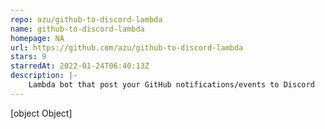 ```yaml
---
repo: azu/github-to-discord-lambda
name: github-to-discord-lambda
homepage: NA
url: https://github.com/azu/github-to-discord-lambda
stars: 9
starredAt: 2022-01-24T06:40:13Z
description: |-
    Lambda bot that post your GitHub notifications/events to Discord
---
```


[object Object]
